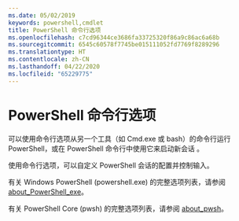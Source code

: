 ```yaml
---
ms.date: 05/02/2019
keywords: powershell,cmdlet
title: PowerShell 命令行选项
ms.openlocfilehash: c7cd96344ce3686fa33725320f86a9c86ac6a68b
ms.sourcegitcommit: 6545c60578f7745be015111052fd7769f8289296
ms.translationtype: HT
ms.contentlocale: zh-CN
ms.lasthandoff: 04/22/2020
ms.locfileid: "65229775"
---
```

# <a name="powershell-command-line-options"></a>PowerShell 命令行选项

可以使用命令行选项从另一个工具（如 Cmd.exe 或 bash）的命令行运行 PowerShell，或在 PowerShell 命令行中使用它来启动新会话   。

使用命令行选项，可以自定义 PowerShell 会话的配置并控制输入。

有关 Windows PowerShell (powershell.exe) 的完整选项列表，请参阅 [about_PowerShell_exe](/powershell/module/Microsoft.PowerShell.Core/About/about_PowerShell_exe)。

有关 PowerShell Core (pwsh) 的完整选项列表，请参阅 [about_pwsh](/powershell/module/Microsoft.PowerShell.Core/About/about_pwsh)。